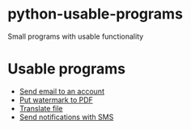 # python-usable-programs

Small programs with usable functionality


# Usable programs

* [Send email to an account](./email/README.md)
* [Put watermark to PDF](./watermark/README.md)
* [Translate file](./translator/README.md)
* [Send notifications with SMS](./sms/README.md)